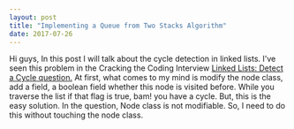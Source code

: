 ```yaml
---
layout: post
title: "Implementing a Queue from Two Stacks Algorithm"
date: 2017-07-26
---
```



Hi guys, 
In this post I will talk about the cycle detection in linked lists. I've seen this problem in the Cracking the Coding Interview 
<a href="https://www.hackerrank.com/challenges/ctci-linked-list-cycle"> Linked Lists: Detect a Cycle question.</a> At first, what 
comes to my mind is modify the node class, add a field, a boolean field whether this node is visited before. While you traverse the list
if that flag is true, bam! you have a cycle. But, this is the easy solution. In the question, Node class is not modifiable. So, I need to
do this without touching the node class. 
